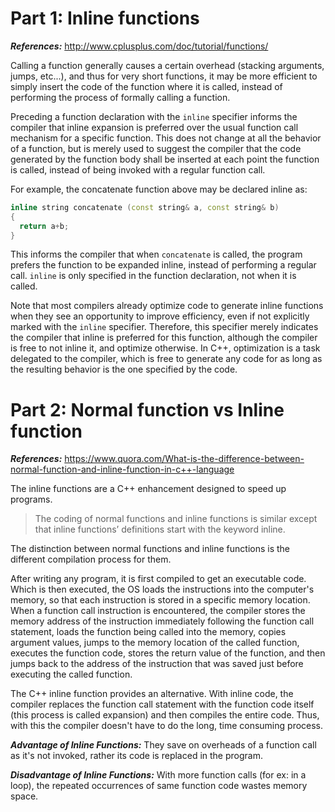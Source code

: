 # Part 1: Inline functions

***References:*** http://www.cplusplus.com/doc/tutorial/functions/

Calling a function generally causes a certain overhead (stacking arguments, jumps, etc...), and thus for very short functions, it may be more efficient to simply insert the code of the function where it is called, instead of performing the process of formally calling a function.

Preceding a function declaration with the `inline` specifier informs the compiler that inline expansion is preferred over the usual function call mechanism for a specific function. This does not change at all the behavior of a function, but is merely used to suggest the compiler that the code generated by the function body shall be inserted at each point the function is called, instead of being invoked with a regular function call.

For example, the concatenate function above may be declared inline as:

```c++
inline string concatenate (const string& a, const string& b)
{
  return a+b;
}
```

This informs the compiler that when `concatenate` is called, the program prefers the function to be expanded inline, instead of performing a regular call. `inline` is only specified in the function declaration, not when it is called.

Note that most compilers already optimize code to generate inline functions when they see an opportunity to improve efficiency, even if not explicitly marked with the `inline` specifier. Therefore, this specifier merely indicates the compiler that inline is preferred for this function, although the compiler is free to not inline it, and optimize otherwise. In C++, optimization is a task delegated to the compiler, which is free to generate any code for as long as the resulting behavior is the one specified by the code.

# Part 2: Normal function vs Inline function

***References:*** https://www.quora.com/What-is-the-difference-between-normal-function-and-inline-function-in-c++-language

The inline functions are a C++ enhancement designed to speed up programs.

> The coding of normal functions and inline functions is similar except that inline functions’ definitions start with the keyword inline.

The distinction between normal functions and inline functions is the different compilation process for them.

After writing any program, it is first compiled to get an executable code. Which is then executed, the OS loads the instructions into the computer's memory, so that each instruction is stored in a specific memory location. When a function call instruction is encountered, the compiler stores the memory address of the instruction immediately following the function call statement, loads the function being called into the memory, copies argument values, jumps to the memory location of the called function, executes the function code, stores the return value of the function, and then jumps back to the address of the instruction that was saved just before executing the called function.

The C++ inline function provides an alternative. With inline code, the compiler replaces the function call statement with the function code itself (this process is called expansion) and then compiles the entire code. Thus, with this the compiler doesn't have to do the long, time consuming process.

***Advantage of Inline Functions:*** They save on overheads of a function call as it's not invoked, rather its code is replaced in the program.

***Disadvantage of Inline Functions:*** With more function calls (for ex: in a loop), the repeated occurrences of same function code wastes memory space.
